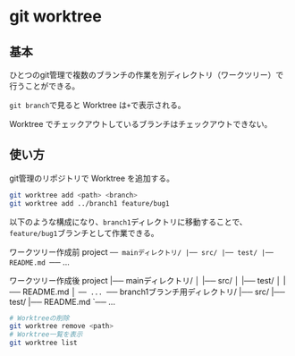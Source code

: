 # git worktree

## 基本

ひとつのgit管理で複数のブランチの作業を別ディレクトリ（ワークツリー）で行うことができる。

`git branch`で見ると Worktree は`+`で表示される。

Worktree でチェックアウトしているブランチはチェックアウトできない。

## 使い方

git管理のリポジトリで Worktree を追加する。

```sh
git worktree add <path> <branch>
git worktree add ../branch1 feature/bug1
```

以下のような構成になり、`branch1`ディレクトリに移動することで、`feature/bug1`ブランチとして作業できる。

ワークツリー作成前
project
`── mainディレクトリ/
    |── src/
    |── test/
    |── README.md
    `── ...

ワークツリー作成後
project
|── mainディレクトリ/
│   |── src/
│   |── test/
│   |── README.md
│   `── ...
`── branch1ブランチ用ディレクトリ/
    |── src/
    |── test/
    |── README.md
    `── ...

```sh
# Worktreeの削除
git worktree remove <path>
# Worktree一覧を表示
git worktree list
```
